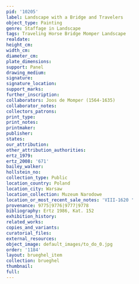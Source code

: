 ```yaml
---
pid: '10205'
label: Landscape with a Bridge and Travelers
object_type: Painting
genre: Staffage in Landscape
tags: Traveling Horse Bridge Momper Landscape
realdate: 
height_cm: 
width_cm: 
diameter_cm: 
plate_dimensions: 
support: Panel
drawing_medium: 
signature: 
signature_location: 
support_marks: 
further_inscription: 
collaborators: Joos de Momper (1564-1635)
collaborator_notes: 
collectors_patrons: 
print_type: 
print_notes: 
printmaker: 
publisher: 
states: 
our_attribution: 
other_attribution_authorities: 
ertz_1979: 
ertz_2008: '671'
bailey_walker: 
hollstein_no: 
collection_type: Public
location_country: Poland
location_city: Warsaw
location_collection: Muzeum Narodowe
location_or_most_recent_sale_notes: 'VIII-1620 '
provenance: 9775|9776|9777|9778
bibliography: Ertz 1986, Kat. 152
exhibition_history: 
related_works: 
copies_and_variants: 
curatorial_files: 
external_resources: 
object_image: default_images/to_do_0.jpg
order: '1184'
layout: brueghel_item
collection: brueghel
thumbnail: 
full: 
---
```

